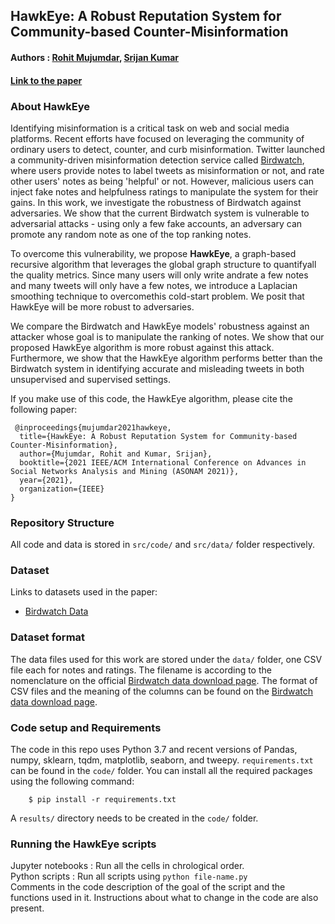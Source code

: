## HawkEye: A Robust Reputation System for Community-based Counter-Misinformation

#### Authors : [Rohit Mujumdar](https://rohitmujumdar.github.io/), [Srijan Kumar](http://cs.stanford.edu/~srijan)

#### [Link to the paper](https://www.cc.gatech.edu/~srijan/pubs/hawkeye-asonam21.pdf)
<!--#### [Link to the slides]()
#### [Brief video explanation]()-->

### About HawkEye

Identifying misinformation is a critical task on web and social media platforms. Recent efforts have focused on leveraging the community of ordinary users to detect, counter, and curb misinformation. Twitter launched a community-driven misinformation detection service called [Birdwatch](https://blog.twitter.com/en_us/topics/product/2021/introducing-birdwatch-a-community-based-approach-to-misinformation), where users provide notes to label tweets as misinformation or not, and rate other users' notes as being 'helpful' or not. However, malicious users can inject fake notes and helpfulness ratings to manipulate the system for their gains. In this work, we investigate the robustness of Birdwatch against adversaries. We show that the current Birdwatch system is vulnerable to adversarial attacks - using only a few fake accounts, an adversary can promote any random note as one of the top ranking notes. 

To overcome this vulnerability, we propose **HawkEye**, a graph-based recursive algorithm that leverages the global graph structure to quantifyall the quality metrics. Since many users will only write andrate a few notes and many tweets will only have a few notes, we introduce a Laplacian smoothing technique to overcomethis cold-start problem. We posit that HawkEye will be more robust to adversaries.

We compare the Birdwatch and HawkEye models' robustness against an attacker whose goal is to manipulate the ranking of notes. We show that our proposed HawkEye algorithm is more robust against this attack. Furthermore, we show that the HawkEye algorithm performs better than the Birdwatch system in identifying accurate and misleading tweets in both unsupervised and supervised settings. 

If you make use of this code, the HawkEye algorithm, please cite the following paper:
```
 @inproceedings{mujumdar2021hawkeye,
  title={HawkEye: A Robust Reputation System for Community-based Counter-Misinformation},
  author={Mujumdar, Rohit and Kumar, Srijan},
  booktitle={2021 IEEE/ACM International Conference on Advances in Social Networks Analysis and Mining (ASONAM 2021)},
  year={2021},
  organization={IEEE}
}
```

<!--### Short Video Explanation of HawkEye (External Link to YouTube)

[![HawkEye short video]()]()-->

### Repository Structure

All code and data is stored in `src/code/` and `src/data/` folder respectively. 

### Dataset
Links to datasets used in the paper:
- [Birdwatch Data](https://twitter.github.io/birdwatch/contributing/download-data/)


### Dataset format

The data files used for this work are stored under the `data/` folder, one CSV file each for notes and ratings. The filename is according to the nomenclature on the official [Birdwatch data download page](https://twitter.github.io/birdwatch/contributing/download-data/). The format of CSV files and the meaning of the columns can be found on the [Birdwatch data download page](https://twitter.github.io/birdwatch/contributing/download-data/). 


### Code setup and Requirements

The code in this repo uses Python 3.7 and recent versions of Pandas, numpy, sklearn, tqdm, matplotlib, seaborn, and tweepy. `requirements.txt` can be found in the `code/` folder. You can install all the required packages using the following command:
```
    $ pip install -r requirements.txt
```

A `results/` directory needs to be created in the `code/` folder.


### Running the HawkEye scripts

Jupyter notebooks : Run all the cells in chrological order. <br>
Python scripts : Run all scripts using `python file-name.py` <br>
Comments in the code description of the goal of the script and the functions used in it. Instructions about what to change in the code are also present.  
